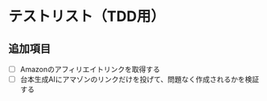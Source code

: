 # テストリスト（TDD用）

## 

## 追加項目
- [ ] Amazonのアフィリエイトリンクを取得する
- [ ] 台本生成AIにアマゾンのリンクだけを投げて、問題なく作成されるかを検証する
